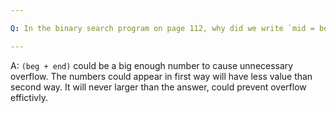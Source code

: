 ```yaml
---

Q: In the binary search program on page 112, why did we write `mid = beg + (end - beg) / 2;` instead of `mid = (beg + end) / 2;` ?

---
```


A: `(beg + end)` could be a big enough number to cause unnecessary overflow. The numbers could appear in first way will have less value than second way. It will never larger than the answer, could prevent overflow effictivly.